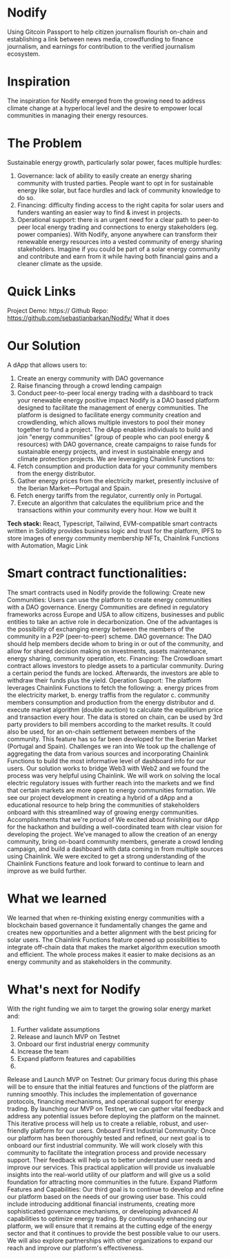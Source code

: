 # Nodify
Using Gitcoin Passport to help citizen journalism flourish on-chain and establishing a link between news media, crowdfunding to finance journalism, and earnings for contribution to the verified journalism ecosystem.

# Inspiration
The inspiration for Nodify emerged from the growing need to address climate change at a hyperlocal level and the desire to empower local communities in managing their energy resources.

# The Problem
Sustainable energy growth, particularly solar power, faces multiple hurdles:
1.	Governance: lack of ability to easily create an energy sharing community with trusted parties. People want to opt in for sustainable energy like solar, but face hurdles and lack of community knowledge to do so.
2.	Financing: difficulty finding access to the right capita for solar users and funders wanting an easier way to find & invest in projects.
3.	Operational support: there is an urgent need for a clear path to peer-to peer local energy trading and connections to energy stakeholders (eg. power companies).
With Nodify, anyone anywhere can transform their renewable energy resources into a vested community of energy sharing stakeholders.
Imagine if you could be part of a solar energy community and contribute and earn from it while having both financial gains and a cleaner climate as the upside.

# Quick Links
Project Demo: https:// 
Github Repo: https://github.com/sebastianbarkan/Nodify/
What it does
# Our Solution
A dApp that allows users to:
1.	Create an energy community with DAO governance
2.	Raise financing through a crowd lending campaign
3.	Conduct peer-to-peer local energy trading with a dashboard to track your renewable energy positive impact
Nodify is a DAO based platform designed to facilitate the management of energy communities. The platform is designed to facilitate energy community creation and crowdlending, which allows multiple investors to pool their money together to fund a project. The dApp enables individuals to build and join "energy communities" (group of people who can pool energy & resources) with DAO governance, create campaigns to raise funds for sustainable energy projects, and invest in sustainable energy and climate protection projects.
We are leveraging Chainlink Functions to:
1.	Fetch consumption and production data for your community members from the energy distributor.
2.	Gather energy prices from the electricity market, presently inclusive of the Iberian Market—Portugal and Spain.
3.	Fetch energy tariffs from the regulator, currently only in Portugal.
4.	Execute an algorithm that calculates the equilibrium price and the transactions within your community every hour.
How we built it

**Tech stack:** React, Typescript, Tailwind, EVM-compatible smart contracts written in Solidity provides business logic and trust for the platform, IPFS to store images of energy community membership NFTs, Chainlink Functions with Automation, Magic Link
 
# Smart contract functionalities:
The smart contracts used in Nodify provide the following: Create new Communities: Users can use the platform to create energy communities with a DAO governance. Energy Communities are defined in regulatory frameworks across Europe and USA to allow citizens, businesses and public entities to take an active role in decarbonization. One of the advantages is the possibility of exchanging energy between the members of the community in a P2P (peer-to-peer) scheme.
DAO governance: The DAO should help members decide whom to bring in or out of the community, and allow for shared decision making on investments, assets maintenance, energy sharing, community operation, etc.
Financing: The Crowdloan smart contract allows investors to pledge assets to a particular community. During a certain period the funds are locked. Afterwards, the investors are able to withdraw their funds plus the yield.
Operation Support: The platform leverages Chainlink Functions to fetch the following: a. energy prices from the electricity market, b. energy traffis from the regulator c. community members consumption and production from the energy distributor and d. execute market algorithm (double auction) to calculate the equilibrium price and transaction every hour.
The data is stored on chain, can be used by 3rd party providers to bill members according to the market results. It could also be used, for an on-chain settlement between members of the community. This feature has so far been developed for the Iberian Market (Portugal and Spain).
Challenges we ran into
We took up the challenge of aggregating the data from various sources and incorporating Chainlink Functions to build the most informative level of dashboard info for our users. Our solution works to bridge Web3 with Web2 and we found the process was very helpful using Chainlink. We will work on solving the local electric regulatory issues with further reach into the markets and we find that certain markets are more open to energy communities formation. We see our project development in creating a hybrid of a dApp and a educational resource to help bring the communities of stakeholders onboard with this streamlined way of growing energy communities.
Accomplishments that we're proud of
We excited about finishing our dApp for the hackathon and building a well-coordinated team with clear vision for developing the project. We’ve managed to allow the creation of an energy community, bring on-board community members, generate a crowd lending campaign, and build a dashboard with data coming in from multiple sources using Chainlink. We were excited to get a strong understanding of the Chainlink Functions feature and look forward to continue to learn and improve as we build further.
# What we learned
We learned that when re-thinking existing energy communities with a blockchain based governance it fundamentally changes the game and creates new opportunities and a better alignment with the best pricing for solar users. The Chainlink Functions feature opened up possibilities to integrate off-chain data that makes the market algorithm execution smooth and efficient. The whole process makes it easier to make decisions as an energy community and as stakeholders in the community.
# What's next for Nodify
With the right funding we aim to target the growing solar energy market and:
1.	Further validate assumptions
2.	Release and launch MVP on Testnet
3.	Onboard our first industrial energy community
4.	Increase the team
5.	Expand platform features and capabilities
6.	
Release and Launch MVP on Testnet: Our primary focus during this phase will be to ensure that the initial features and functions of the platform are running smoothly. This includes the implementation of governance protocols, financing mechanisms, and operational support for energy trading. By launching our MVP on Testnet, we can gather vital feedback and address any potential issues before deploying the platform on the mainnet. This iterative process will help us to create a reliable, robust, and user-friendly platform for our users.
Onboard First Industrial Community: Once our platform has been thoroughly tested and refined, our next goal is to onboard our first industrial community. We will work closely with this community to facilitate the integration process and provide necessary support. Their feedback will help us to better understand user needs and improve our services. This practical application will provide us invaluable insights into the real-world utility of our platform and will give us a solid foundation for attracting more communities in the future.
Expand Platform Features and Capabilities: Our third goal is to continue to develop and refine our platform based on the needs of our growing user base. This could include introducing additional financial instruments, creating more sophisticated governance mechanisms, or developing advanced AI capabilities to optimize energy trading. By continuously enhancing our platform, we will ensure that it remains at the cutting edge of the energy sector and that it continues to provide the best possible value to our users. We will also explore partnerships with other organizations to expand our reach and improve our platform's effectiveness.

